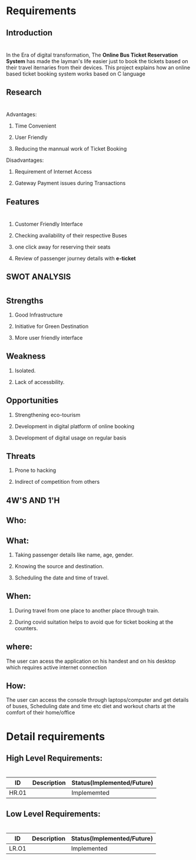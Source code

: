 # Requirements
## Introduction
#
In the Era of digital transformation, The **Online Bus Ticket Reservation System** has made the layman's life easier just to book the tickets based on their travel iternaries from their devices. This project explains how an online based ticket booking system works based on C language
## Research
#
Advantages: 

1) Time Convenient

2) User Friendly

3) Reducing the mannual work of Ticket Booking

Disadvantages:

1) Requirement of Internet Access

2) Gateway Payment issues during Transactions 
##  Features 
#
1) Customer Friendly Interface

2) Checking availability of their respective Buses

3) one click away for reserving their seats 

4) Review of passenger journey details with **e-ticket**

## SWOT ANALYSIS
#
## Strengths
1) Good Infrastructure

2) Initiative for Green Destination

3) More user friendly interface

## Weakness
1) Isolated.

2) Lack of accessbility.

## Opportunities
1) Strengthening eco-tourism

2) Development in digital platform of online booking

3) Development of digital usage on regular basis

## Threats
1) Prone to hacking

2) Indirect of competition from others


## 4W'S AND 1'H
## Who:
## What:
1) Taking passenger details like name, age, gender.
 
2) Knowing the source and destination.

3) Scheduling the date and time of travel.


## When:
1) During travel from one place to another place through train.

2) During covid suitation helps to avoid que for ticket booking at the counters.

## where:
The user can acess the application on his handest and on his desktop which requires active internet connection

## How:
The user can access the console through laptops/computer and get details of buses, Scheduling date and time etc diet and workout charts at the comfort of their home/office

# Detail requirements
## High Level Requirements:
#
|ID | Description| Status(Implemented/Future)|
|---|---|---|
|HR.01|   | Implememted

## Low Level Requirements:
#
|ID | Description| Status(Implemented/Future)|
|---|---|---|
|LR.O1 |   | Implemented





